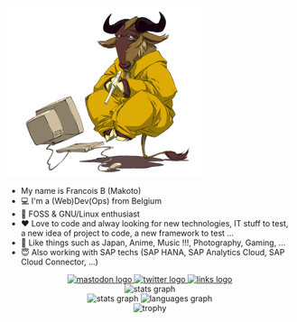 ![MakotoNoBLog](gnu.png)

- My name is Francois B (Makoto)
- :computer: I'm a (Web)Dev(Ops) from Belgium
- :penguin: FOSS & GNU/Linux enthusiast
- :heart: Love to code and alway looking for new technologies, IT stuff to test, a new idea of project to code, a new framework to test ...
- :sushi: Like things such as Japan, Anime, Music !!!, Photography, Gaming, ...
- :innocent: Also working with SAP techs (SAP HANA, SAP Analytics Cloud, SAP Cloud Connector, ...)

<div align="center">
    <a rel="me" href="https://mamot.fr/@makoto" target="_blank">
        <img src="https://img.shields.io/static/v1?message=Mastodon&logo=mastodon&label=&color=2a8bd2&logoColor=white&labelColor=&style=for-the-badge" height="35" alt="mastodon logo"  />
    </a>
    <a href="http://twitter.com/MakotoNoBlog" target="_blank">
        <img src="https://img.shields.io/static/v1?message=Twitter&logo=twitter&label=&color=1DA1F2&logoColor=white&labelColor=&style=for-the-badge" height="35" alt="twitter logo"  />
    </a>
    <a href="https://me.exoseed.be/@francois" target="_blank">
        <img src="https://img.shields.io/static/v1?message=My Links&logo=&label=&color=1E73BE&logoColor=white&labelColor=&style=for-the-badge" height="35" alt="links logo"  />
    </a>
</div>

<div align="center">
  <img src="http://github-profile-summary-cards.vercel.app/api/cards/profile-details?username=shakasan&theme=default" alt="stats graph" />
</div>

<div align="center">
  <img src="https://github-readme-stats.vercel.app/api?hide_title=false&hide_rank=false&show_icons=true&include_all_commits=true&count_private=true&disable_animations=false&theme=default&locale=en&hide_border=false&username=shakasan" height="150" alt="stats graph"  />
  <img src="https://github-readme-stats.vercel.app/api/top-langs?locale=en&hide_title=false&layout=compact&card_width=320&langs_count=5&theme=default&hide_border=false&username=shakasan" height="150" alt="languages graph"  />
</div>

<div align="center">
  <img src="https://github-profile-trophy.vercel.app/?username=shakasan&margin-w=5&theme=default" alt="trophy" />
</div>

